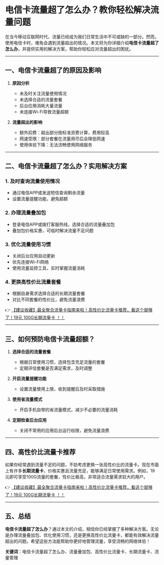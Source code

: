 # 电信卡流量超了怎么办？教你轻松解决流量问题

在当今移动互联网时代，流量已经成为我们日常生活中不可或缺的一部分。然而，使用电信卡时，难免会遇到流量超出的情况。本文将为你详细介绍**电信卡流量超了怎么办**，并提供实用的解决方案，帮助你轻松应对流量超出的困扰。

---

## 一、电信卡流量超了的原因及影响

1. **原因分析**  
   - 未及时关注流量使用情况  
   - 未选择合适的流量套餐  
   - 后台应用消耗大量流量  
   - 未连接Wi-Fi导致流量超额  

2. **流量超出的影响**  
   - 额外扣费：超出部分按标准资费计算，费用较高  
   - 网速受限：部分套餐在流量用尽后会降低网速  
   - 使用体验下降：无法流畅使用网络服务  

---

## 二、电信卡流量超了怎么办？实用解决方案

### 1. 及时查询流量使用情况  
   - 通过电信APP或发送短信查询剩余流量  
   - 设置流量提醒功能，避免超额  

### 2. 办理流量叠加包  
   - 登录电信APP或拨打客服热线，选择合适的流量叠加包  
   - 叠加包价格实惠，可临时解决流量不足问题  

### 3. 优化流量使用习惯  
   - 关闭后台应用自动更新  
   - 优先连接Wi-Fi网络  
   - 使用流量监控工具，实时掌握流量消耗  

### 4. 更换高性价比流量套餐  
   - 根据自身需求选择合适的长期流量套餐  
   - 对比不同套餐的性价比，避免流量浪费  

👉 [【建议收藏】最全聚合流量卡指南来啦！高性价比流量卡推荐，看这个就够了！19元 100G长期流量卡 ！！](https://bit.ly/Liuliangka)

---

## 三、如何预防电信卡流量超额？

1. **选择合适的流量套餐**  
   - 根据日常使用习惯，选择包含充足流量的套餐  
   - 定期评估套餐是否满足需求，及时调整  

2. **开启流量提醒功能**  
   - 设置流量使用上限，收到提醒后及时采取措施  

3. **使用省流量模式**  
   - 开启手机自带的省流量模式，减少不必要的流量消耗  

4. **定期检查后台应用**  
   - 关闭不常用的应用后台运行权限，避免流量浪费  

---

## 四、高性价比流量卡推荐

如果你经常遇到流量不足的问题，不妨考虑更换一张高性价比的流量卡。现在市面上有许多**长期流量卡**，价格实惠且流量充足，能够满足日常使用需求。例如，19元即可享受100G流量的套餐，性价比极高，非常适合流量需求较大的用户。

👉 [【建议收藏】最全聚合流量卡指南来啦！高性价比流量卡推荐，看这个就够了！19元 100G长期流量卡 ！！](https://bit.ly/Liuliangka)

---

## 五、总结

**电信卡流量超了怎么办**？通过本文的介绍，相信你已经掌握了多种解决方案。无论是办理流量叠加包、优化使用习惯，还是更换高性价比流量卡，都能有效解决流量超出的问题。希望这些方法能帮助你更好地管理流量，享受流畅的网络体验！

**关键词**：电信卡流量超了怎么办、流量叠加包、高性价比流量卡、长期流量卡、流量管理